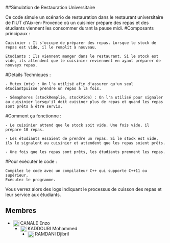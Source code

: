 ##Simulation de Restauration Universitaire

Ce code simule un scénario de restauration dans le restaurant universitaire de l'IUT d'Aix-en-Provence où un cuisinier prépare des repas et des étudiants viennent les consommer durant la pause midi.
#Composants principaux :

    Cuisinier : Il s'occupe de préparer des repas. Lorsque le stock de repas est vide, il le remplit à nouveau.

    Etudiants : Ils viennent manger dans le restaurant. Si le stock est vide, ils attendent que le cuisinier reviennent en ayant préparer de nouveyx repas.

#Détails Techniques :

    - Mutex (mtx) : On l'a utilisé afin d'assurer qu'un seul étudiantpuisse prendre un repas à la fois.

    - Sémaphores (stockRemplie, stockVide) : On l'a utilisé pour signaler au cuisinier lorsqu'il doit cuisiner plus de repas et quand les repas sont prêts à être servis.

#Comment ça fonctionne :

    - Le cuisinier attend que le stock soit vide. Une fois vide, il prépare 10 repas.

    - Les étudiants essaient de prendre un repas. Si le stock est vide, ils le signalent au cuisinier et attendent que les repas soient prêts.

    - Une fois que les repas sont prêts, les étudiants prennent les repas.

#Pour exécuter le code :

    Compilez le code avec un compilateur C++ qui supporte C++11 ou supérieur.
    Exécutez le programme.

Vous verrez alors des logs indiquant le processus de cuisson des repas et leur service aux étudiants.



## Membres

- CANALE Enzo <img align="left" src="https://avatars.githubusercontent.com/u/92590811" alt="profile" width="20" height="20"/>
- KADDOURI Mohammed <img align="left" src="https://avatars.githubusercontent.com/u/98416541" alt="profile" width="20" height="20"/>
- RAMDANI Djibril <img align="left" src="https://avatars.githubusercontent.com/u/92161799" alt="profile" width="20" height="20"/>
